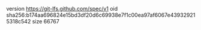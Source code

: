 version https://git-lfs.github.com/spec/v1
oid sha256:b174aa696824e15bd3df20d6c69938e7f1c00ea97af6067e439329215318c542
size 66767

